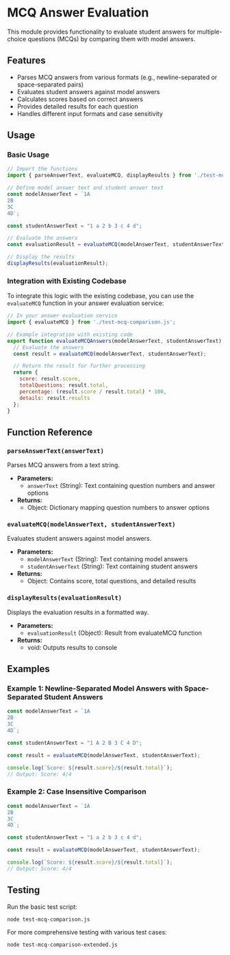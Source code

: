 # MCQ Answer Evaluation

This module provides functionality to evaluate student answers for multiple-choice questions (MCQs) by comparing them with model answers.

## Features

- Parses MCQ answers from various formats (e.g., newline-separated or space-separated pairs)
- Evaluates student answers against model answers
- Calculates scores based on correct answers
- Provides detailed results for each question
- Handles different input formats and case sensitivity

## Usage

### Basic Usage

```javascript
// Import the functions
import { parseAnswerText, evaluateMCQ, displayResults } from './test-mcq-comparison.js';

// Define model answer text and student answer text
const modelAnswerText = `1A
2B
3C
4D`;

const studentAnswerText = "1 a 2 b 3 c 4 d";

// Evaluate the answers
const evaluationResult = evaluateMCQ(modelAnswerText, studentAnswerText);

// Display the results
displayResults(evaluationResult);
```

### Integration with Existing Codebase

To integrate this logic with the existing codebase, you can use the `evaluateMCQ` function in your answer evaluation service:

```javascript
// In your answer evaluation service
import { evaluateMCQ } from './test-mcq-comparison.js';

// Example integration with existing code
export function evaluateMCQAnswers(modelAnswerText, studentAnswerText) {
  // Evaluate the answers
  const result = evaluateMCQ(modelAnswerText, studentAnswerText);

  // Return the result for further processing
  return {
    score: result.score,
    totalQuestions: result.total,
    percentage: (result.score / result.total) * 100,
    details: result.results
  };
}
```

## Function Reference

### `parseAnswerText(answerText)`

Parses MCQ answers from a text string.

- **Parameters:**
  - `answerText` (String): Text containing question numbers and answer options
- **Returns:**
  - Object: Dictionary mapping question numbers to answer options

### `evaluateMCQ(modelAnswerText, studentAnswerText)`

Evaluates student answers against model answers.

- **Parameters:**
  - `modelAnswerText` (String): Text containing model answers
  - `studentAnswerText` (String): Text containing student answers
- **Returns:**
  - Object: Contains score, total questions, and detailed results

### `displayResults(evaluationResult)`

Displays the evaluation results in a formatted way.

- **Parameters:**
  - `evaluationResult` (Object): Result from evaluateMCQ function
- **Returns:**
  - void: Outputs results to console

## Examples

### Example 1: Newline-Separated Model Answers with Space-Separated Student Answers

```javascript
const modelAnswerText = `1A
2B
3C
4D`;

const studentAnswerText = "1 A 2 B 3 C 4 D";

const result = evaluateMCQ(modelAnswerText, studentAnswerText);

console.log(`Score: ${result.score}/${result.total}`);
// Output: Score: 4/4
```

### Example 2: Case Insensitive Comparison

```javascript
const modelAnswerText = `1A
2B
3C
4D`;

const studentAnswerText = "1 a 2 b 3 c 4 d";

const result = evaluateMCQ(modelAnswerText, studentAnswerText);

console.log(`Score: ${result.score}/${result.total}`);
// Output: Score: 4/4
```

## Testing

Run the basic test script:

```bash
node test-mcq-comparison.js
```

For more comprehensive testing with various test cases:

```bash
node test-mcq-comparison-extended.js
```
